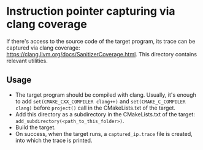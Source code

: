 # Instruction pointer capturing via clang coverage

If there's access to the source code of the target program, its trace can be captured via clang coverage: https://clang.llvm.org/docs/SanitizerCoverage.html. This directory contains relevant utilities.

## Usage 
* The target program should be compiled with clang. Usually, it's enough to add ```set(CMAKE_CXX_COMPILER clang++)``` and ```set(CMAKE_C_COMPILER clang)``` before ```project()``` call in the CMakeLists.txt of the target.
* Add this directory as a subdirectory in the CMakeLists.txt of the target: ```add_subdirectory(<path_to_this_folder>)```.
* Build the target.
* On success, when the target runs, a ```captured_ip.trace``` file is created, into which the trace is printed.